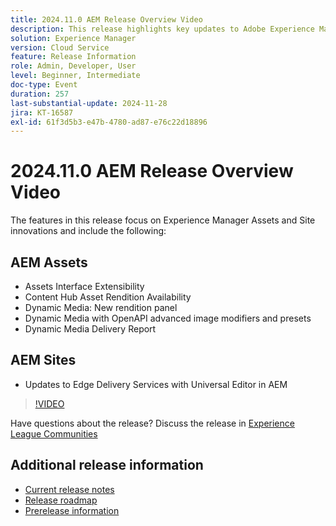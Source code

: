 ```yaml
---
title: 2024.11.0 AEM Release Overview Video
description: This release highlights key updates to Adobe Experience Manager (AEM) Sites and Assets, including enhanced interface extensibility, new rendition options, advanced image modifiers, and improvements to Edge Delivery Services with the Universal Editor in AEM.
solution: Experience Manager
version: Cloud Service
feature: Release Information
role: Admin, Developer, User
level: Beginner, Intermediate
doc-type: Event
duration: 257
last-substantial-update: 2024-11-28
jira: KT-16587
exl-id: 61f3d5b3-e47b-4780-ad87-e76c22d18896
---
```

# 2024.11.0 AEM Release Overview Video

The features in this release focus on Experience Manager Assets and Site innovations and include the following:

## AEM Assets

* Assets Interface Extensibility​
* Content Hub Asset Rendition Availability​
* Dynamic Media: New rendition panel​
* Dynamic Media with OpenAPI advanced ​image modifiers and presets​
* Dynamic Media Delivery Report​

## AEM Sites

* Updates to Edge Delivery Services with ​Universal Editor in AEM

>[!VIDEO](https://video.tv.adobe.com/v/3440920/?learn=on&enablevpops)

Have questions about the release?  Discuss the release in [Experience League Communities](https://adobe.ly/3ZKpM0u)

## Additional release information

* [Current release notes](https://experienceleague.adobe.com/docs/experience-manager-cloud-service/content/release-notes/home.html)
* [Release roadmap](https://experienceleague.adobe.com/docs/experience-manager-release-information/aem-release-updates/update-releases-roadmap.html)
* [Prerelease information](https://experienceleague.adobe.com/docs/experience-manager-cloud-service/content/release-notes/prerelease.html)
